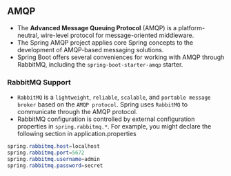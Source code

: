## AMQP
- The **Advanced Message Queuing Protocol** (AMQP) is a platform-neutral, wire-level protocol for message-oriented middleware.
- The Spring AMQP project applies core Spring concepts to the development of AMQP-based messaging solutions.
- Spring Boot offers several conveniences for working with AMQP through RabbitMQ, including the `spring-boot-starter-amqp` starter.

### RabbitMQ Support
- `RabbitMQ` is a `lightweight`, `reliable`, `scalable`, and `portable message broker` based on the `AMQP protocol`. Spring uses `RabbitMQ` to communicate through the AMQP protocol.
- RabbitMQ configuration is controlled by external configuration properties in `spring.rabbitmq.*`. For example, you might declare the following section in application.properties
```java
spring.rabbitmq.host=localhost
spring.rabbitmq.port=5672
spring.rabbitmq.username=admin
spring.rabbitmq.password=secret
```









